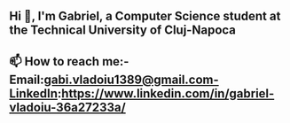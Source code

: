 ## Hi 👋, I'm Gabriel, a Computer Science student at the Technical University of Cluj-Napoca
## 📫 How to reach me:-Email:gabi.vladoiu1389@gmail.com-LinkedIn:https://www.linkedin.com/in/gabriel-vladoiu-36a27233a/
<!--
**VladoiuGabriel/VladoiuGabriel** is a ✨ _special_ ✨ repository because its `README.md` (this file) appears on your GitHub profile.

Here are some ideas to get you started:

- 🔭 I’m currently working on ...
- 🌱 I’m currently learning ...
- 👯 I’m looking to collaborate on ...
- 🤔 I’m looking for help with ...
- 💬 Ask me about ...
- 📫 How to reach me: ...
- 😄 Pronouns: ...
- ⚡ Fun fact: ...
-->

